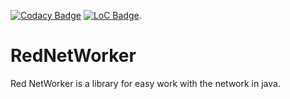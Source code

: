 [![Codacy Badge](https://app.codacy.com/project/badge/Grade/dde5622eaaf74295a3b38a116e5f76fe)](https://www.codacy.com/manual/RedGuys/RedNetWorker?utm_source=github.com&amp;utm_medium=referral&amp;utm_content=RedGuys/RedNetWorker&amp;utm_campaign=Badge_Grade) [![LoC Badge](https://api.codetabs.com/v1/loc?github=RedGuys/RedNetWorker)](https://api.codetabs.com/v1/loc?github=RedGuys/RedNetWorker).
# RedNetWorker
Red NetWorker is a library for easy work with the network in java.
